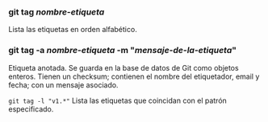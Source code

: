### git tag _nombre-etiqueta_
Lista las etiquetas en orden alfabético.

### git tag -a _nombre-etiqueta_ -m "_mensaje-de-la-etiqueta_"
Etiqueta anotada. Se guarda en la base de datos de Git como objetos enteros. Tienen un checksum; contienen el nombre del etiquetador, email y fecha; con un mensaje asociado.

`git tag -l "v1.*"`
Lista las etiquetas que coincidan con el patrón especificado.
